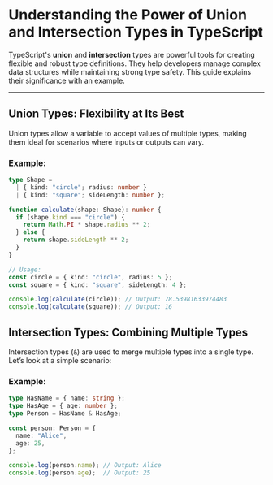 # Understanding the Power of Union and Intersection Types in TypeScript

TypeScript's **union** and **intersection** types are powerful tools for creating flexible and robust type definitions. They help developers manage complex data structures while maintaining strong type safety. This guide explains their significance with an example.

---

## Union Types: Flexibility at Its Best

Union types allow a variable to accept values of multiple types, making them ideal for scenarios where inputs or outputs can vary. 

### Example:
```typescript
type Shape = 
  | { kind: "circle"; radius: number }
  | { kind: "square"; sideLength: number };

function calculate(shape: Shape): number {
  if (shape.kind === "circle") {
    return Math.PI * shape.radius ** 2;
  } else {
    return shape.sideLength ** 2;
  }
}

// Usage:
const circle = { kind: "circle", radius: 5 };
const square = { kind: "square", sideLength: 4 };

console.log(calculate(circle)); // Output: 78.53981633974483
console.log(calculate(square)); // Output: 16
```


## Intersection Types: Combining Multiple Types

Intersection types (`&`) are used to merge multiple types into a single type. Let’s look at a simple scenario:

### Example:
```typescript
type HasName = { name: string };
type HasAge = { age: number };
type Person = HasName & HasAge;

const person: Person = {
  name: "Alice",
  age: 25,
};

console.log(person.name); // Output: Alice
console.log(person.age);  // Output: 25
